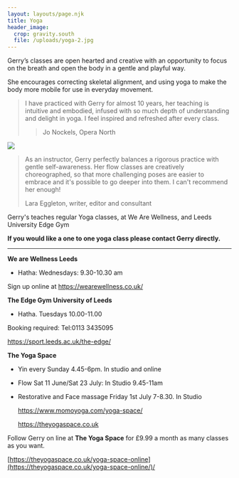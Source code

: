 ```yaml
---
layout: layouts/page.njk
title: Yoga
header_image:
  crop: gravity.south
  file: /uploads/yoga-2.jpg
---
```

Gerry’s classes are open hearted and creative with an opportunity to focus on the breath and open the body in a gentle and playful way.

She encourages correcting skeletal alignment, and using yoga to make the body more mobile for use in everyday movement.

> I have practiced with Gerry for almost 10 years, her teaching is intuitive and embodied, infused with so much depth of understanding and delight in yoga. I feel inspired and refreshed after every class.
>
> > Jo Nockels, Opera North

![](/uploads/yoga-3.jpg)

> As an instructor, Gerry perfectly balances a rigorous practice with gentle self-awareness. Her flow classes are creatively choreographed, so that more challenging poses are easier to embrace and it's possible to go deeper into them. I can't recommend her enough!
>
> Lara Eggleton, writer, editor and consultant

Gerry's teaches regular Yoga classes, at We Are Wellness, and Leeds University Edge Gym

**If you would like a one to one yoga class please contact Gerry directly.**

- - -

**We are Wellness Leeds**  

* Hatha: Wednesdays: 9.30-10.30 am 

Sign up online at  <https://wearewellness.co.uk/>

**The Edge Gym University of Leeds**

* Hatha. Tuesdays 10.00-11.00

Booking required: Tel:0113 3435095

<https://sport.leeds.ac.uk/the-edge/>

**The Yoga Space**

* Yin every Sunday 4.45-6pm. In studio and online
* Flow Sat 11 June/Sat 23 July: In Studio 9.45-11am
* Restorative and Face massage Friday 1st July 7-8.30. In Studio

  <https://www.momoyoga.com/yoga-space/>

  <https://theyogaspace.co.uk>

Follow Gerry on line at **The Yoga Space**  for £9.99 a month as many classes as you want.

[https://theyogaspace.co.uk/yoga-space-online](https://theyogaspace.co.uk/yoga-space-online/)/